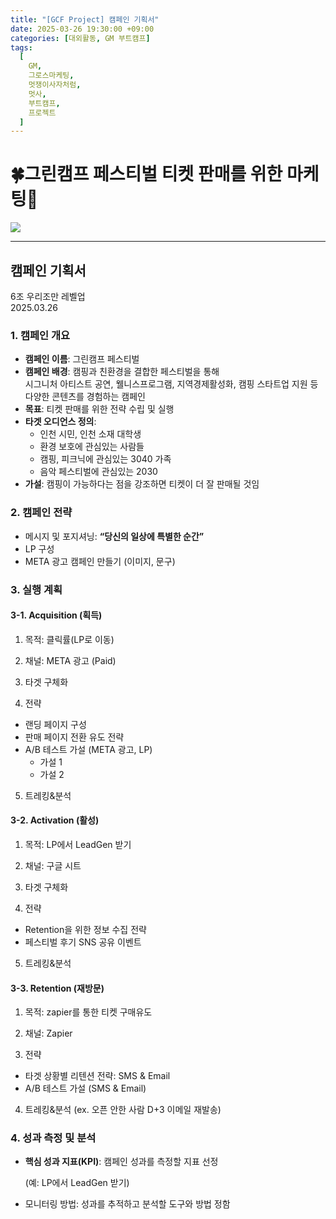 ```yaml
---
title: "[GCF Project] 캠페인 기획서"
date: 2025-03-26 19:30:00 +09:00
categories: [대외활동, GM 부트캠프]
tags:
  [
    GM,
    그로스마케팅,
    멋쟁이사자처럼,
    멋사,
    부트캠프,
    프로젝트
  ]
---
```


# **🍀그린캠프 페스티벌 티켓 판매를 위한 마케팅🎉**

<img src="https://Zihyeoni.github.io/Zihyeoni.github.io/assets/img/project기획-1.png">

---

## **캠페인 기획서**

6조 우리조만 레벨업  
2025.03.26

### **1. 캠페인 개요**

- **캠페인 이름**: 그린캠프 페스티벌
- **캠페인 배경**: 캠핑과 친환경을 결합한 페스티벌을 통해  
시그니처 아티스트 공연, 웰니스프로그램, 지역경제활성화, 캠핑 스타트업 지원 등  
다양한 콘텐츠를 경험하는 캠페인
- **목표**: 티켓 판매를 위한 전략 수립 및 실행
- **타겟 오디언스 정의**:
    - 인천 시민, 인천 소재 대학생
    - 환경 보호에 관심있는 사람들
    - 캠핑, 피크닉에 관심있는 3040 가족
    - 음악 페스티벌에 관심있는 2030
- **가설**: 캠핑이 가능하다는 점을 강조하면 티켓이 더 잘 판매될 것임

### **2. 캠페인 전략**

- 메시지 및 포지셔닝: **“당신의 일상에 특별한 순간”**
- LP 구성
- META 광고 캠페인 만들기 (이미지, 문구)

### **3. 실행 계획**

#### **3-1. Acquisition (획득)**

1) 목적: 클릭률(LP로 이동)

2) 채널: META 광고 (Paid)

3) 타겟 구체화

4) 전략

- 랜딩 페이지 구성
- 판매 페이지 전환 유도 전략
- A/B 테스트 가설 (META 광고, LP)
    - 가설 1
    - 가설 2

5) 트레킹&분석

#### **3-2. Activation (활성)**

1) 목적: LP에서 LeadGen 받기

2) 채널: 구글 시트

3) 타겟 구체화

4) 전략

- Retention을 위한 정보 수집 전략
- 페스티벌 후기 SNS 공유 이벤트

5) 트레킹&분석

#### **3-3. Retention (재방문)**

1) 목적: zapier를 통한 티켓 구매유도

2) 채널: Zapier

3) 전략

- 타겟 상황별 리텐션 전략: SMS & Email
- A/B 테스트 가설 (SMS & Email)

4) 트레킹&분석 (ex. 오픈 안한 사람 D+3 이메일 재발송)

### **4. 성과 측정 및 분석**

- **핵심 성과 지표(KPI)**: 캠페인 성과를 측정할 지표 선정
    
    (예: LP에서 LeadGen 받기)
    
- 모니터링 방법: 성과를 추적하고 분석할 도구와 방법 정함
